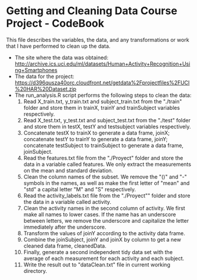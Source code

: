 Getting and Cleaning Data Course Project - CodeBook
=================================================
This file describes the variables, the data, and any transformations or work that I have performed to clean up the data.

* The site where the data was obtained:
http://archive.ics.uci.edu/ml/datasets/Human+Activity+Recognition+Using+Smartphones
* The data for the project:
https://d396qusza40orc.cloudfront.net/getdata%2Fprojectfiles%2FUCI%20HAR%20Dataset.zip
* The run_analysis.R script performs the following steps to clean the data:
    1. Read X_train.txt, y_train.txt and subject_train.txt from the "./train" folder and store them in trainX, trainY and trainSubject variables respectively.
    2. Read X_test.txt, y_test.txt and subject_test.txt from the "./test" folder and store them in testX, testY and testsubject variables respectively.
    3. Concatenate testX to trainX to generate a data frame, joinX; concatenate testY to trainY to generate a data frame, joinY; concatenate testSubject to trainSubject to generate a data frame, joinSubject.
    4. Read the features.txt file from the "./Proyect" folder and store the data in a variable called features. We only extract the measurements on the mean and standard deviation.
    5. Clean the column names of the subset. We remove the "()" and "-" symbols in the names, as well as make the first letter of "mean" and "std" a capital letter "M" and "S" respectively.
    6. Read the activity_labels.txt file from the "./Proyect"" folder and store the data in a variable called activity.
    7. Clean the activity names in the second column of activity. We first make all names to lower cases. If the name has an underscore between letters, we remove the underscore and capitalize the letter immediately after the underscore.
    8. Transform the values of joinY according to the activity data frame.
    9. Combine the joinSubject, joinY and joinX by column to get a new cleaned data frame, cleanedData.
    10. Finally, generate a second independent tidy data set with the average of each measurement for each activity and each subject.
    11. Write the result out to "dataClean.txt" file in current working directory.
